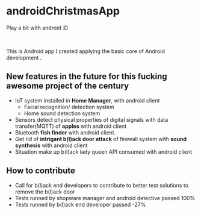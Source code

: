 # androidChristmasApp
<p>Play a bit with android :D</p>
<br><p>This is Android app I created applying the basic core of Android development .</p>


## New features in the future for this fucking awesome project of the century
+ IoT system installed in **Home Manager**, with android client 
  + Facial recognition/ detection system 
  + Home sound detection system
+ Sensors detect physical properties of digital signals with data transfer(MQTT) of **apples** with android client 
+ Bluetooth **fish finder** with android client.
+ Get rid of **intrigant b(l)ack door attack** of firewall system with **sound synthesis** with android client
+ Situation make up b(l)ack lady queen API consumed with android client 



## How to contribute 
+ Call for b(l)ack end developers to contribute to better test solutions to remove the b(l)ack door 
+ Tests runned by shopware manager and android detective passed 100% 
+ Tests runned by b(l)ack end developer passed -27%


